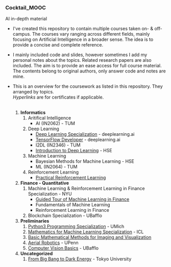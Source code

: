### Cocktail_MOOC
AI in-depth material

* I've created this repository to contain multiple courses taken on- & off- campus.
The courses vary ranging across different fields,
mainly focusing on Artificial Intelligence in a broader sense.
The idea is to provide a concise and complete reference.
* I mainly included code and slides, however sometimes I add my personal notes about
the topics. Related research papers are also included. The aim is to provide an ease access for full course material. 
The contents belong to original authors, only answer code and notes are mine.
  
* This is an overview for the coursework as listed in this repository. They arranged by topics.<br>
*Hyperlinks* are for certificates if applicable.<br><br>

	1. **Informatics**
		1. Aritifical Intelligence
        	+ AI (IN2062) - TUM
    	2. Deep Learning
        	+ [Deep Learning Specialization](https://www.coursera.org/account/accomplishments/specialization/certificate/UU7YPUS2FUCL) - deeplearning.ai<br>
        	+ [TensorFlow Developer](https://www.coursera.org/account/accomplishments/specialization/certificate/EK5Q8S7TP4ZD) - deeplearning.ai
        	+ I2DL (IN2346) - TUM
        	+ [Introduction to Deep Learning](https://www.coursera.org/account/accomplishments/certificate/AXNZG8HUSLGL) - HSE
		3. Machine Learning
        	+ Bayesian Methods for Machine Learning - HSE
        	+ ML (IN2064) - TUM
		4. Reinforcement Learning
			+ [Practical Reinforcement Learning](https://www.coursera.org/account/accomplishments/certificate/QYE6W8S3EM7H)
	2. **Finance - Quantitative**
		1. Machine Learning & Reinforcement Learning in Finance Specialization - NYU
        	+ [Guided Tour of Machine Learning in Finance](https://www.coursera.org/account/accomplishments/certificate/3EMSN5EZ37EG)
            + Fundamentals of Machine Learning
            + Reinforcement Learning in Finance
		2. Blockchain Specialization - UBafflo
	3. **Preliminaries**
	   1. [Python3 Programming Specialization](https://www.coursera.org/account/accomplishments/specialization/certificate/SQ2UMK99Z8E4) - UMich
       2. [Mathematics for Machine Learning Specialization]() - ICL
	   3. [Basic Mathematical Methods for Imaging and Visualization](https://drive.google.com/file/d/1h6AB4W14plh4un0i0D6JOgA4m_AX1R4r/view?usp=sharing)
       4. [Aerial Robotics](https://www.coursera.org/account/accomplishments/certificate/KQF9XTUWNYPE) - UPenn
       5. [Computer Vision Basics](https://www.coursera.org/account/accomplishments/certificate/6Z8PVV6AEANE) - UBafflo
	4. **Uncategorized**
       1. [From Big Bang to Dark Energy](https://www.coursera.org/account/accomplishments/certificate/TDHAA7PDHNTA) - Tokyo University
